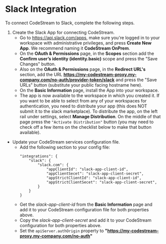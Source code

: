# Slack Integration

To connect CodeStream to Slack, complete the following steps.

1. Create the Slack App for connecting CodeStream.
    * Go to https://api.slack.com/apps, make sure you're logged in to your
      workspace with administrative privileges, and press **Create New App**. We
      recommend naming it **CodeStream OnPrem**.
    * On the **OAuth & Permissions** page, in the **Scopes** section add the
      **Confirm user’s identity (identity.basic)** scope and press the "Save
      Changes" button.
    * Also on the **OAuth & Permissions** page, in the **Redirect URL's**
      section, add the URL
      **https://my-codestream-proxy.my-company.com/no-auth/provider-token/slack**
      and press the "Save URLs" button (substitute your public facing hostname
      here).
    * On the **Basic Information** page, install the App into your workspace.
    * The app is now available to the workspace in which you created it. If you
      want to be able to select from any of your workspaces for authentication,
      you need to distribute your app (this does NOT submit it to the slack
      marketplace). To distribute the app, on the left rail under settings,
      select **Manage Distribution**. On the middle of that page press the
      `"Activate Distribution"` button (you may need to check off a few items on
      the checklist below to make that button available).

- Update your CodeStream services configuration file.
    - Add the following section to your config file:
      ```
      "integrations": {
          "slack": {
              "slack.com": {
                  "appClientId": "slack-app-client-id",
                  "appClientSecet": "slack-app-client-secret",
                  "appStrictClientId": "slack-app-client-id",
                  "appStrictClientSecet": "slack-app-client-secret",
              }
          }
      }
      ```
    - Get the *slack-app-client-id* from the **Basic Information** page and add
      it to your CodeStream configuration file for both properties above.
    - Copy the *slack-app-client-secret* and add it to your CodeStream
      configuration for both properties above.
    - Set the `apiServer.authOrigin` property to
      **"https://my-codestream-proxy.my-company.com/no-auth"**
